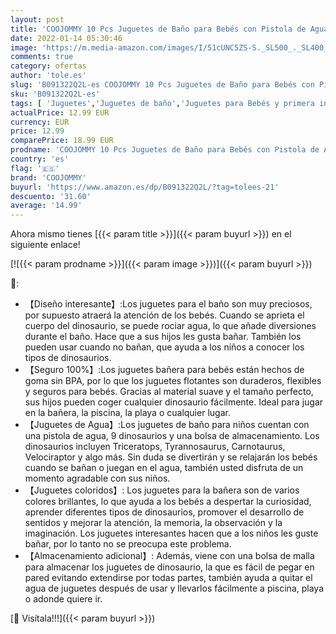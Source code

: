 ```yaml
---
layout: post
title: 'COOJOMMY 10 Pcs Juguetes de Baño para Bebés con Pistola de Agua y Bolsa de Almacenamiento  Juguetes Bañera Bebés Niños  Juguetes de Agua Dinosaurios para Niños'
date: 2022-01-14 05:30:46
image: 'https://m.media-amazon.com/images/I/51cUNC5ZS-S._SL500_._SL400_.jpg'
comments: true
category: ofertas
author: 'tole.es'
slug: 'B091322Q2L-es COOJOMMY 10 Pcs Juguetes de Baño para Bebés con Pistola de...'
sku: 'B091322Q2L-es'
tags: [ 'Juguetes','Juguetes de baño','Juguetes para Bebés y primera infancia','Juguetes y juegos','bebés','coojommy', ]
actualPrice: 12.99 EUR
currency: EUR
price: 12.99
comparePrice: 18.99 EUR
prodname: 'COOJOMMY 10 Pcs Juguetes de Baño para Bebés con Pistola de Agua y Bolsa de Almacenamiento  Juguetes Bañera Bebés Niños  Juguetes de Agua Dinosaurios para Niños'
country: 'es'
flag: '🇪🇸'
brand: 'COOJOMMY'
buyurl: 'https://www.amazon.es/dp/B091322Q2L/?tag=tolees-21'
descuento: '31.60'
average: '14.99'
---
```


Ahora mismo tienes [{{< param title >}}]({{< param buyurl >}}) en el siguiente enlace!

[![{{< param prodname >}}]({{< param image >}})]({{< param buyurl >}})

🔎:

- 【Diseño interesante】:Los juguetes para el baño son muy preciosos, por supuesto atraerá la atención de los bebés. Cuando se aprieta el cuerpo del dinosaurio, se puede rociar agua, lo que añade diversiones durante el baño. Hace que a sus hijos les gusta bañar. También los pueden usar cuando no bañan, que ayuda a los niños a conocer los tipos de dinosaurios.
- 【Seguro 100%】:Los juguetes bañera para bebés están hechos de goma sin BPA, por lo que los juguetes flotantes son duraderos, flexibles y seguros para bebés. Gracias al material suave y el tamaño perfecto, sus hijos pueden coger cualquier dinosaurio fácilmente. Ideal para jugar en la bañera, la piscina, la playa o cualquier lugar.
- 【Juguetes de Agua】:Los juguetes de baño para niños cuentan con una pistola de agua, 9 dinosaurios y una bolsa de almacenamiento. Los dinosaurios incluyen Triceratops, Tyrannosaurus, Carnotaurus, Velociraptor y algo más. Sin duda se divertirán y se relajarán los bebés cuando se bañan o juegan en el agua, también usted disfruta de un momento agradable con sus niños.
- 【Juguetes coloridos】: Los juguetes para la bañera son de varios colores brillantes, lo que ayuda a los bebés a despertar la curiosidad, aprender diferentes tipos de dinosaurios, promover el desarrollo de sentidos y mejorar la atención, la memoria, la observación y la imaginación. Los juguetes interesantes hacen que a los niños les guste bañar, por lo tanto no se preocupa este problema.
- 【Almacenamiento adicional】: Además, viene con una bolsa de malla para almacenar los juguetes de dinosaurio, la que es fácil de pegar en pared evitando extendirse por todas partes, también ayuda a quitar el agua de juguetes después de usar y llevarlos fácilmente a piscina, playa o adonde quiere ir.

[🛒 Visítala!!!]({{< param buyurl >}})
